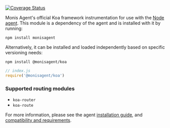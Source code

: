[![Coverage Status][1]][2]

Monis Agent's official Koa framework instrumentation for use with the
[Node agent](https://github.com/Cryptoking28/monisagent). This module is a
dependency of the agent and is installed with it by running:

```
npm install monisagent
```

Alternatively, it can be installed and loaded independently based on specific
versioning needs:

```
npm install @monisagent/koa
```
```js
// index.js
require('@monisagent/koa')
```

### Supported routing modules

- `koa-router`
- `koa-route`

For more information, please see the agent [installation guide][3], and
[compatibility and requirements][4].

[1]: https://coveralls.io/repos/github/monisagent/node-monisagent-koa/badge.svg?branch=master
[2]: https://coveralls.io/github/monisagent/node-monisagent-koa?branch=master
[3]: https://docs.monisagent.com/docs/agents/nodejs-agent/installation-configuration/install-nodejs-agent
[4]: https://docs.monisagent.com/docs/agents/nodejs-agent/getting-started/compatibility-requirements-nodejs-agent
